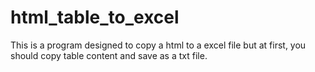 # html_table_to_excel
This is a program designed to copy a html to a excel file
but at first, you should copy table content and save as a txt file.
